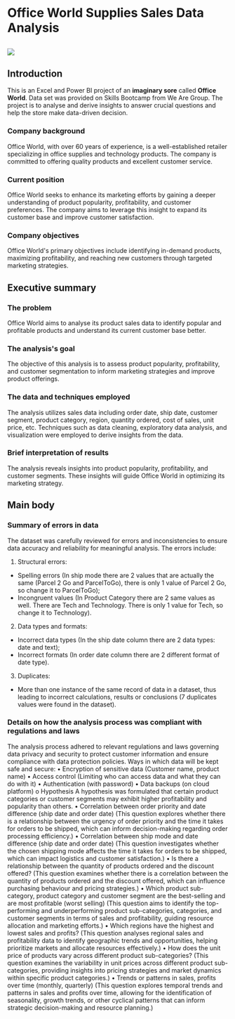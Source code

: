 # Office World Supplies Sales Data Analysis

![](Intro_image_Office_Supplies.jpg)
---

## Introduction
This is an Excel and Power BI project of an **imaginary sore** called **Office World**. Data set was provided on Skills Bootcamp from We Are Group. The project is to analyse and derive insights to answer crucial questions and help the store make data-driven decision. 

### Company background
Office World, with over 60 years of experience, is a well-established retailer specializing in office supplies and technology products. The company is committed to offering quality products and excellent customer service. 

### Current position
Office World seeks to enhance its marketing efforts by gaining a deeper understanding of product popularity, profitability, and customer preferences. The company aims to leverage this insight to expand its customer base and improve customer satisfaction.

### Company objectives
Office World's primary objectives include identifying in-demand products, maximizing profitability, and reaching new customers through targeted marketing strategies.

## Executive summary

### The problem
Office World aims to analyse its product sales data to identify popular and profitable products and understand its current customer base better.

### The analysis's goal
The objective of this analysis is to assess product popularity, profitability, and customer segmentation to inform marketing strategies and improve product offerings.

### The data and techniques employed
The analysis utilizes sales data including order date, ship date, customer segment, product category, region, quantity ordered, cost of sales, unit price, etc. Techniques such as data cleaning, exploratory data analysis, and visualization were employed to derive insights from the data.

### Brief interpretation of results
The analysis reveals insights into product popularity, profitability, and customer segments. These insights will guide Office World in optimizing its marketing strategy.

## Main body

### Summary of errors in data
The dataset was carefully reviewed for errors and inconsistencies to ensure data accuracy and reliability for meaningful analysis. The errors include:
1. Structural errors:
- Spelling errors (In ship mode there are 2 values that are actually the same (Parcel 2 Go and ParcelToGo), there is only 1 value of Parcel 2 Go, so change it to ParcelToGo);
- Incongruent values (In Product Category there are 2 same values as well. There are Tech and Technology. There is only 1 value for Tech, so change it to Technology).
2. Data types and formats:
- Incorrect data types (In the ship date column there are 2 data types: date and text);
- Incorrect formats (In order date column there are 2 different format of date type).
3. Duplicates:
- More than one instance of the same record of data in a dataset, thus leading to incorrect calculations, results or conclusions (7 duplicates values were found in the dataset).

### Details on how the analysis process was compliant with regulations and laws
The analysis process adhered to relevant regulations and laws governing data privacy and security to protect customer information and ensure compliance with data protection policies.
Ways in which data will be kept safe and secure:
•	Encryption of sensitive data (Customer name, product name)
•	Access control (Limiting who can access data and what they can do with it)
•	Authentication (with password)
•	Data backups (on cloud platform)
o	Hypothesis
A hypothesis was formulated that certain product categories or customer segments may exhibit higher profitability and popularity than others.
•	Correlation between order priority and date difference (ship date and order date) (This question explores whether there is a relationship between the urgency of order priority and the time it takes for orders to be shipped, which can inform decision-making regarding order processing efficiency.)
•	Correlation between ship mode and date difference (ship date and order date) (This question investigates whether the chosen shipping mode affects the time it takes for orders to be shipped, which can impact logistics and customer satisfaction.)
•	Is there a relationship between the quantity of products ordered and the discount offered? (This question examines whether there is a correlation between the quantity of products ordered and the discount offered, which can influence purchasing behaviour and pricing strategies.)
•	Which product sub-category, product category and customer segment are the best-selling and are most profitable (worst selling) (This question aims to identify the top-performing and underperforming product sub-categories, categories, and customer segments in terms of sales and profitability, guiding resource allocation and marketing efforts.)
•	Which regions have the highest and lowest sales and profits? (This question analyses regional sales and profitability data to identify geographic trends and opportunities, helping prioritize markets and allocate resources effectively.)
•	How does the unit price of products vary across different product sub-categories? (This question examines the variability in unit prices across different product sub-categories, providing insights into pricing strategies and market dynamics within specific product categories.)
•	Trends or patterns in sales, profits over time (monthly, quarterly) (This question explores temporal trends and patterns in sales and profits over time, allowing for the identification of seasonality, growth trends, or other cyclical patterns that can inform strategic decision-making and resource planning.)
